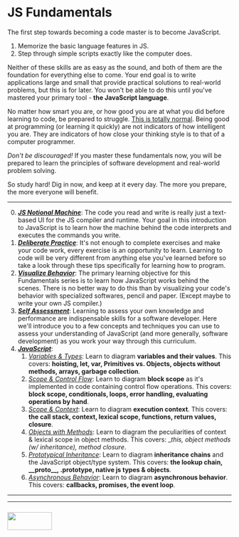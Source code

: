 # JS Fundamentals

The first step towards becoming a code master is to become JavaScript.  

1. Memorize the basic language features in JS.
2. Step through simple scripts exactly like the computer does.

Neither of these skills are as easy as the sound, and both of them are the foundation for everything else to come.  Your end goal is to write applications large and small that provide practical solutions to real-world problems, but this is for later.  You won't be able to do this until you've mastered your primary tool - __the JavaScript language__.  

No matter how smart you are, or how good you are at what you did before learning to code, be prepared to struggle.  [This is totally normal](http://elewa.education/2018/01/22/thinking-computer-thoughts/).  Being good at programming (or learning it quickly) are not indicators of how intelligent you are.  They are indicators of how close your thinking style is to that of a computer programmer.  

_Don't be discouraged!_  If you master these fundamentals now, you will be prepared to learn the principles of software development and real-world problem solving. 

So study hard! Dig in now, and keep at it every day.  The more you prepare, the more everyone will benefit.

___


0. _**[JS Notional Machine](https://github.com/elewa-academy/js-notional-machine)**_:  The code you read and write is really just a text-based UI for the JS compiler and runtime.  Your goal in this introduction to JavaScript is to learn how the machine behind the code interprets and executes the commands you write.  
1. _**[Deliberate Practice](./1-deliberate-practice.md)**_: It's not enough to complete exercises and make your code work, every exercise is an opportunity to learn.  Learning to code will be very different from anything else you've learned before so take a look through these tips specifically for learning how to program.
2. _**[Visualize Behavior](./2-visualize-behavior.md)**_: The primary learning objective for this Fundamentals series is to learn how JavaScript works behind the scenes.  There is no better way to do this than by visualizing your code's behavior with specialized softwares, pencil and paper. (Except maybe to write your own JS compiler.)
3. _**[Self Assessment](./3-self-assessment.md)**_: Learning to assess your own knowledge and performance are indispensable skills for a software developer.  Here we'll introduce you to a few concepts and techniques you can use to assess your understanding of JavaScript (and more generally, software development) as you work your way through this curriculum.
4. _**[JavaScript](./4-javascript.md)**_:  
    1. _[Variables & Types](htts://github.com/elewa-academy/variables-and-types)_: Learn to diagram __variables and their values__.  This covers: __hoisting, let, var, Primitives vs. Objects, objects without methods, arrays, garbage collection__.
    2. _[Scope & Control Flow](https://github.com/elewa-academy/scope-and-control-flow)_: Learn to diagram __block scope__ as it's implemented in code containing control flow operations.  This covers: __block scope, conditionals, loops, error handling, evaluating operations by hand__.
    3. _[Scope & Context](https://github.com/elewa-academy/scope-and-context)_: Learn to diagram __execution context__. This covers: __the call stack, context, lexical scope, functions, return values, closure__.
    4. _[Objects with Methods](https://github.com/elewa-academy/objects-with-methods)_:  Learn to diagram the peculiarities of context & lexical scope in object methods.  This covers: __this, object methods (w/ inheritance), method closure_.
    5. _[Prototypical Inheritance](https://github.com/elewa-academy/prototypcal-inheritance)_: Learn to diagram __inheritance chains__ and the JavaScript object/type system.  This covers: __the lookup chain, \_\_proto\_\_, .prototype, native js types & objects__. 
    6. _[Asynchronous Behavior](https://github.com/elewa-academy/asynchronous-behavior)_:  Learn to diagram __asynchronous behavior__.  This covers: __callbacks, promises, the event loop__.

___
___
### <a href="http://elewa.education/blog" target="_blank"><img src="https://user-images.githubusercontent.com/18554853/34921062-506450ae-f97d-11e7-875f-6feeb26ad72d.png" width="100" height="40"/></a>


